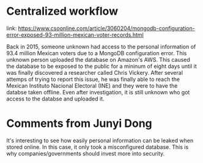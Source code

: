 # Centralized workflow

link: https://www.csoonline.com/article/3060204/mongodb-configuration-error-exposed-93-million-mexican-voter-records.html

Back in 2015, someone unknown had access to the personal information of 93.4 million Mexican voters due to a MongoDB configuration error. This unknown person uploaded the database on Amazon's AWS. This caused the database to be exposed to the public for a mininum of eight days until it was finally discovered a researcher called Chris Vickery. After several attemps of trying to report this issue, he was finally able to reach the Mexican Instituto Nacional Electoral (INE) and they were to have the databse taken offline. Even after investigation, it is still unknown who got access to the databse and uploaded it. 

# Comments from Junyi Dong

It's interesting to see how easily personal information can be leaked when stored online. In this case, it only took a misconfigured database. This is why companies/governments should invest more into security.